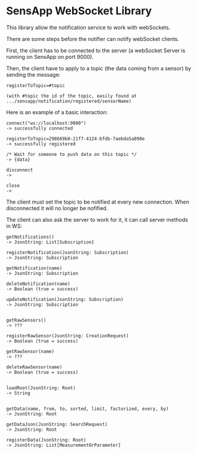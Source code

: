 # SensApp WebSocket Library

This library allow the notification service to work with webSockets.

There are some steps before the notifier can notify webSocket clients.


First, the client has to be connected to the server (a webSocket Server is running on SensApp on port 9000).

Then, the client have to apply to a topic (the data coming from a sensor) by sending the message:

    registerToTopic=#topic

    (with #topic the id of the topic, easily found at .../sensapp/notification/registered/sensorName)

Here is an example of a basic interaction:

    connect("ws://localhost:9000")
    -> successfully connected

    registerToTopic=298669b8-21f7-4124-bfdb-7aebda5a890e
    -> successfully registered

    /* Wait for someone to push data on this topic */
    -> {data}

    disconnect
    ->

    close
    ->


The client must set the topic to be notified at every new connection. When disconnected it will no longer be nofified.

The client can also ask the server to work for it, it can call server methods in WS:

    getNotifications()
    -> JsonString: List[Subscription]

    registerNotification(JsonString: Subscription)
    -> JsonString: Subscription

    getNotification(name)
    -> JsonString: Subscription

    deleteNotification(name)
    -> Boolean (true = success)

    updateNotification(JsonString: Subscription)
    -> JsonString: Subscription


    getRawSensors()
    -> ???

    registerRawSensor(JsonString: CreationRequest)
    -> Boolean (true = success)

    getRawSensor(name)
    -> ???

    deleteRawSensor(name)
    -> Boolean (true = success)


    loadRoot(JsonString: Root)
    -> String


    getData(name, from, to, sorted, limit, factorized, every, by)
    -> JsonString: Root

    getDataJson(JsonString: SearchRequest)
    -> JsonString: Root

    registerData(JsonString: Root)
    -> JsonString: List[MeasurementOrParameter]
